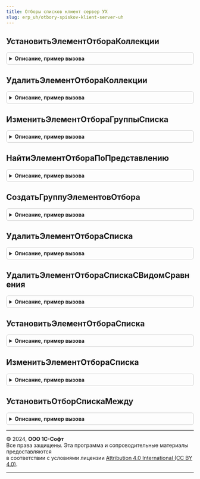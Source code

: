```yaml
---
title: Отборы списков клиент сервер УХ
slug: erp_uh/otbory-spiskov-klient-server-uh
---
```



## УстановитьЭлементОтбораКоллекции
<details style="margin: 1em 0; padding: 0.5em; border: 1px solid #ccc; border-radius: 6px;">

<summary style="font-weight: bold; cursor: pointer;">Описание, пример вызова</summary>

```bsl
//
Процедура УстановитьЭлементОтбораКоллекции(КоллекцияЭлементов, ИмяПоля, ПравоеЗначение, ВидСравнения = Неопределено) Экспорт
```

Пример вызова
```bsl
ОтборыСписковКлиентСерверУХ.УстановитьЭлементОтбораКоллекции(КоллекцияЭлементов, ИмяПоля, ПравоеЗначение, ВидСравнения);
```
</details>

## УдалитьЭлементОтбораКоллекции
<details style="margin: 1em 0; padding: 0.5em; border: 1px solid #ccc; border-radius: 6px;">

<summary style="font-weight: bold; cursor: pointer;">Описание, пример вызова</summary>

```bsl

//
//
Процедура УдалитьЭлементОтбораКоллекции(КоллекцияЭлементов, ИмяПоля) Экспорт
```

Пример вызова
```bsl
ОтборыСписковКлиентСерверУХ.УдалитьЭлементОтбораКоллекции(КоллекцияЭлементов, ИмяПоля));
```
</details>

## ИзменитьЭлементОтбораГруппыСписка
<details style="margin: 1em 0; padding: 0.5em; border: 1px solid #ccc; border-radius: 6px;">

<summary style="font-weight: bold; cursor: pointer;">Описание, пример вызова</summary>

```bsl

//
//
Процедура ИзменитьЭлементОтбораГруппыСписка(Группа, ИмяПоля, ПравоеЗначение = Неопределено, Установить = Ложь, ВидСравнения = Неопределено) Экспорт
```

Пример вызова
```bsl
ОтборыСписковКлиентСерверУХ.ИзменитьЭлементОтбораГруппыСписка(Группа, ИмяПоля, ПравоеЗначение, Установить, ВидСравнения);
```
</details>

## НайтиЭлементОтбораПоПредставлению
<details style="margin: 1em 0; padding: 0.5em; border: 1px solid #ccc; border-radius: 6px;">

<summary style="font-weight: bold; cursor: pointer;">Описание, пример вызова</summary>

```bsl

Функция НайтиЭлементОтбораПоПредставлению(КоллекцияЭлементов, Представление, ВидПоиска = 0) Экспорт
```

Пример вызова
```bsl
Результат = ОтборыСписковКлиентСерверУХ.НайтиЭлементОтбораПоПредставлению(КоллекцияЭлементов, Представление, ВидПоиска);
```
</details>

## СоздатьГруппуЭлементовОтбора
<details style="margin: 1em 0; padding: 0.5em; border: 1px solid #ccc; border-radius: 6px;">

<summary style="font-weight: bold; cursor: pointer;">Описание, пример вызова</summary>

```bsl

Функция СоздатьГруппуЭлементовОтбора(КоллекцияЭлементов, Представление, ТипГруппы) Экспорт
```

Пример вызова
```bsl
Результат = ОтборыСписковКлиентСерверУХ.СоздатьГруппуЭлементовОтбора(КоллекцияЭлементов, Представление, ТипГруппы) 
```
</details>

## УдалитьЭлементОтбораСписка
<details style="margin: 1em 0; padding: 0.5em; border: 1px solid #ccc; border-radius: 6px;">

<summary style="font-weight: bold; cursor: pointer;">Описание, пример вызова</summary>

```bsl

//Удаляет элемент отбора динамического списка
//
//Параметры:
//Список  - обрабатываемый динамический список,
//ИмяПоля - имя поля компоновки, отбор по которому нужно удалить
//
Процедура УдалитьЭлементОтбораСписка(Список, ИмяПоля) Экспорт
```

Пример вызова
```bsl
ОтборыСписковКлиентСерверУХ.УдалитьЭлементОтбораСписка(Список, ИмяПоля) 
```
</details>

## УдалитьЭлементОтбораСпискаСВидомСравнения
<details style="margin: 1em 0; padding: 0.5em; border: 1px solid #ccc; border-radius: 6px;">

<summary style="font-weight: bold; cursor: pointer;">Описание, пример вызова</summary>

```bsl

// Удалить элемент отбора списка по имени и виду сравнения.
//
// Параметры:
//  Список		 - ДинамическийСписок - список из отбора которого будет удален элемент.
//  ИмяПоля		 - Строка - имя элемента отбора.
//  ВидСравнения - ВидСравненияКомпоновкиДанных - вид сравнения для отбора элемента.
//
Процедура УдалитьЭлементОтбораСпискаСВидомСравнения(Список, Экспорт
```

Пример вызова
```bsl
ОтборыСписковКлиентСерверУХ.УдалитьЭлементОтбораСпискаСВидомСравнения(Список, );
```
</details>

## УстановитьЭлементОтбораСписка
<details style="margin: 1em 0; padding: 0.5em; border: 1px solid #ccc; border-radius: 6px;">

<summary style="font-weight: bold; cursor: pointer;">Описание, пример вызова</summary>

```bsl

//Устанавливает элемент отбор динамического списка
//
//Параметры:
//Список			- обрабатываемый динамический список,
//ИмяПоля			- имя поля компоновки, отбор по которому нужно установить,
//ВидСравнения		- вид сравнения отбора, по умолчанию - Равно,
//ПравоеЗначение 	- значение отбора
//
Процедура УстановитьЭлементОтбораСписка(Список, ИмяПоля, ПравоеЗначение, ВидСравнения = Неопределено, Представление = "") Экспорт
```

Пример вызова
```bsl
ОтборыСписковКлиентСерверУХ.УстановитьЭлементОтбораСписка(Список, ИмяПоля, ПравоеЗначение, ВидСравнения, Представление);
```
</details>

## ИзменитьЭлементОтбораСписка
<details style="margin: 1em 0; padding: 0.5em; border: 1px solid #ccc; border-radius: 6px;">

<summary style="font-weight: bold; cursor: pointer;">Описание, пример вызова</summary>

```bsl

//Изменяет элемент отбора динамического списка
//
//Параметры:
//Список         - обрабатываемый динамический список,
//ИмяПоля        - имя поля компоновки, отбор по которому нужно установить,
//ВидСравнения   - вид сравнения отбора, по умолчанию - Равно,
//ПравоеЗначение - значение отбора,
//Установить     - признак необходимости установить отбор
//
Процедура ИзменитьЭлементОтбораСписка(Список, ИмяПоля, ПравоеЗначение = Неопределено, Установить = Ложь, ВидСравнения = Неопределено) Экспорт
```

Пример вызова
```bsl
ОтборыСписковКлиентСерверУХ.ИзменитьЭлементОтбораСписка(Список, ИмяПоля, ПравоеЗначение, Установить, ВидСравнения);
```
</details>

## УстановитьОтборСпискаМежду
<details style="margin: 1em 0; padding: 0.5em; border: 1px solid #ccc; border-radius: 6px;">

<summary style="font-weight: bold; cursor: pointer;">Описание, пример вызова</summary>

```bsl

// Установить отбор по полю динамического списка между двух значений.
//
// Параметры:
//  Список		 - ДинамическийСписок - список из отбора которого будет удален элемент.
//  ИмяПоля		 - Строка - имя элемента отбора.
//  ЗначениеС	 - Число | Дата - нижняя граница отбора (включая).
//  ЗначениеПо	 - Число | Дата - верхняя граница отбора (включая).
//
Процедура УстановитьОтборСпискаМежду(Список, Экспорт
```

Пример вызова
```bsl
ОтборыСписковКлиентСерверУХ.УстановитьОтборСпискаМежду(Список, );
```
</details>

---

© 2024, **ООО 1С-Софт**  
Все права защищены. Эта программа и сопроводительные материалы предоставляются  
в соответствии с условиями лицензии [Attribution 4.0 International (CC BY 4.0)](https://creativecommons.org/licenses/by/4.0/legalcode).

---
